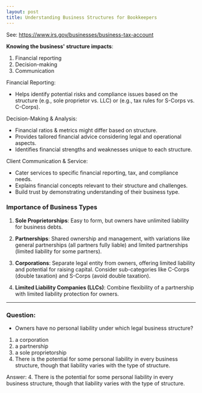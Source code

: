```yaml
---
layout: post
title: Understanding Business Structures for Bookkeepers
--- 
```



See: https://www.irs.gov/businesses/business-tax-account


**Knowing the business' structure impacts**: 

1. Financial reporting 
2. Decision-making   
3. Communication  


Financial Reporting:

- Helps identify potential risks and compliance issues based on the structure (e.g., sole proprietor vs. LLC) or (e.g., tax rules for S-Corps vs. C-Corps).

Decision-Making & Analysis:

- Financial ratios & metrics might differ based on structure.
- Provides tailored financial advice considering legal and operational aspects.
- Identifies financial strengths and weaknesses unique to each structure.

Client Communication & Service:

- Cater services to specific financial reporting, tax, and compliance needs.
- Explains financial concepts relevant to their structure and challenges.
- Build trust by demonstrating understanding of their business type.


### Importance of Business Types

1. **Sole Proprietorships**: Easy to form, but owners have unlimited liability for business debts.

2. **Partnerships**: Shared ownership and management, with variations like general partnerships (all partners fully liable) and limited partnerships (limited liability for some partners).

3. **Corporations**: Separate legal entity from owners, offering limited liability and potential for raising capital. Consider sub-categories like C-Corps (double taxation) and S-Corps (avoid double taxation).

4. **Limited Liability Companies (LLCs)**: Combine flexibility of a partnership with limited liability protection for owners.


---

### Question:

- Owners have no personal liability under which legal business structure?  

1. a corporation  
2. a partnership  
3. a sole proprietorship  
4. There is the potential for some personal liability in every business structure, though that liability varies with the type of structure.  

Answer: 4. There is the potential for some personal liability in every business structure, though that liability varies with the type of structure.
